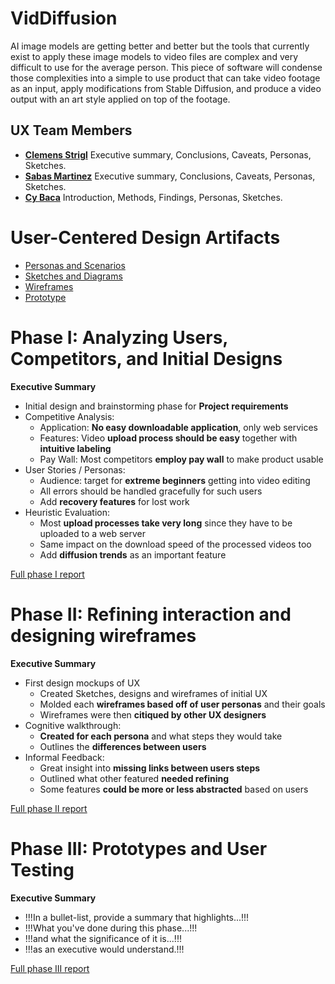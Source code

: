 
# VidDiffusion

AI image models are getting better and better but the tools that currently exist to apply these image models to video files are complex and very difficult to use for the average person. This piece of software will condense those complexities into a simple to use product that can take video footage as an input, apply modifications from Stable Diffusion, and produce a video output with an art style applied on top of the footage.

## UX Team Members

* **[Clemens Strigl](https://github.com/UsabilityEngineering/ux-portfolio-Clemensstrigl)** Executive summary, Conclusions, Caveats, Personas, Sketches.
* **[Sabas Martinez](https://github.com/UsabilityEngineering/ux-portfolio-SabasMartinez)** Executive summary, Conclusions, Caveats, Personas, Sketches.
* **[Cy Baca](https://github.com/UsabilityEngineering/ux-portfolio-cybaca)** Introduction, Methods, Findings, Personas, Sketches.

# User-Centered Design Artifacts

* [Personas and Scenarios](personas/README.md)
* [Sketches and Diagrams](sketches/UX-VidDiffusion-Sketch.pdf)
* [Wireframes](wireframes/README.md)
* [Prototype](#)

# Phase I: Analyzing Users, Competitors, and Initial Designs

**Executive Summary**

* Initial design and brainstorming phase for **Project requirements**
* Competitive Analysis:
  - Application: **No easy downloadable application**, only web services
  - Features: Video **upload process should be easy** together with **intuitive labeling**
  - Pay Wall: Most competitors **employ pay wall** to make product usable
* User Stories / Personas:
  - Audience: target for **extreme beginners** getting into video editing
  - All errors should be handled gracefully for such users
  - Add **recovery features** for lost work
* Heuristic Evaluation:
  - Most **upload processes take very long** since they have to be uploaded to a web server
  - Same impact on the download speed of the processed videos too
  - Add **diffusion trends** as an important feature


[Full phase I report](phaseI/README.md)

# Phase II: Refining interaction and designing wireframes

**Executive Summary**

* First design mockups of UX
  - Created Sketches, designs and wireframes of initial UX
  - Molded each **wireframes based off of user personas** and their goals
  - Wireframes were then **citiqued by other UX designers**
* Cognitive walkthrough:
  - **Created for each persona** and what steps they would take
  - Outlines the **differences between users**
* Informal Feedback:
  - Great insight into **missing links between users steps**
  - Outlined what other featured **needed refining**
  - Some features **could be more or less abstracted** based on users

[Full phase II report](phaseII/)

# Phase III: Prototypes and User Testing

**Executive Summary**

* !!!In a bullet-list, provide a summary that highlights...!!!
* !!!What you've done during this phase...!!!
* !!!and what the significance of it is...!!!
* !!!as an executive would understand.!!!

[Full phase III report](phaseIII/)

